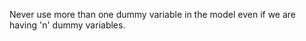 Never use more than one dummy variable in the model even if we are having 'n' dummy variables.
<!--stackedit_data:
eyJoaXN0b3J5IjpbNDE2MzEwMTk1LDczMDk5ODExNl19
-->